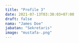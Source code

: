 ```yaml
---
title: "Profile 3"
date: 2021-07-13T03:38:03+07:00
draft: false
nama: "James Doe"
jabatan: "Sekretaris"
image: "mustafa-.png"
---
```



